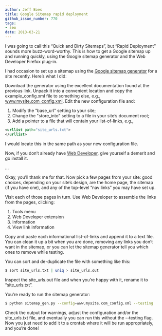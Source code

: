 ```yaml
---
author: Jeff Boes
title: Google Sitemap rapid deployment
github_issue_number: 770
tags:
- seo
date: 2013-03-21
---
```




I was going to call this “Quick and Dirty Sitemaps”, but “Rapid Deployment” sounds more buzz-word-worthy. This is how to get a Google sitemap up and running quickly, using the Google sitemap generator and the Web Developer Firefox plug-in.

I had occasion to set up a sitemap using the [Google sitemap generator](https://code.google.com/archive/p/googlesitemapgenerator/) for a site recently. Here’s what I did:

 Download the generator using the excellent documentation found at the previous link. Unpack it into a convenient location and copy the example_config.xml file to something else, e.g., www.mysite.com_config.xml. Edit the new configuration file and:

1. Modify the "base_url" setting to your site;
1. Change the "store_into" setting to a file in your site’s document root;
1. Add a pointer to a file that will contain your list-of-links, e.g.,
```xml
<urllist path="site_urls.txt">
</urllist>
```

I would locate this in the same path as your new configuration file.

 Now, if you don’t already have [Web Developer](https://chrispederick.com/work/web-developer/firefox/), give yourself a demerit and go install it.

 ... 

 Okay, you’ll thank me for that. Now pick a few pages from your site: good choices, depending on your site’s design, are the home page, the sitemap (if you have one), and any of the top-level “nav links” you may have set up.

 Visit each of those pages in turn. Use Web Developer to assemble the links from the pages, clicking:

1. Tools menu
1. Web Developer extension
1. Information
1. View link information

Copy and paste each informational list-of-links and append it to a text file. You can clean it up a bit when you are done, removing any links you don’t want in the sitemap, or you can let the sitemap generator tell you which ones to remove while testing.

You can sort and de-duplicate the file with something like this:

```bash
$ sort site_urls.txt | uniq > site_urls.out
```

Inspect the site_urls.out file and when you’re happy with it, rename it to “site_urls.txt”.

 You’re ready to run the sitemap generator:

```bash
$ python sitemap_gen.py --config=www.mysite.com_config.xml --testing
```

Check the output for warnings, adjust the configuration and/or the site_urls.txt file, and eventually you can run this without the --testing flag. Now you just need to add it to a crontab where it will be run appropriately, and you’re done!


